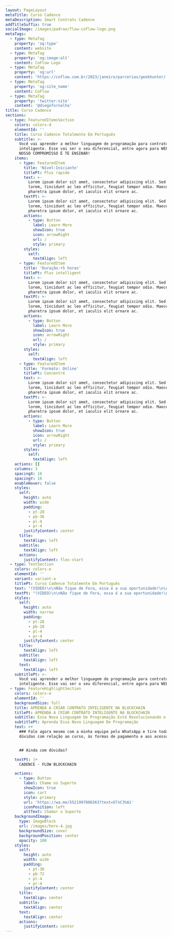 ```yaml
---
layout: PageLayout
metaTitle: Curso Cadence
metaDescription: Smart Contrats Cadence
addTitleSuffix: true
socialImage: /images/padrao/flow-coflow-logo.png
metaTags:
  - type: MetaTag
    property: 'og:type'
    content: website
  - type: MetaTag
    property: 'og:image:alt'
    content: CoFlow Logo
  - type: MetaTag
    property: 'og:url'
    content: 'https://coflow.com.br/2023/janeiro/parcerias/geekhunter/'
  - type: MetaTag
    property: 'og:site_name'
    content: CoFlow
  - type: MetaTag
    property: 'twitter:site'
    content: '@diegofornalha'
title: Curso Cadence
sections:
  - type: FeaturedItemsSection
    colors: colors-d
    elementId: ''
    title: Curso Cadence Totalmente Em Português
    subtitle: >-
      Você vai aprender a melhor linguagem de programação para contrato
      inteligente. Esse vai ser o seu diferencial, entre agora para WEB 3.0!
      NOSSO COMPROMISSO É TE ENSINAR!
    items:
      - type: FeaturedItem
        title: 'Nível:Iniciante'
        titlePt: Plus rapide
        text: >-
          Lorem ipsum dolor sit amet, consectetur adipiscing elit. Sed ante
          lorem, tincidunt ac leo efficitur, feugiat tempor odio. Maecenas
          pharetra ipsum dolor, et iaculis elit ornare ac.
        textPt: >-
          Lorem ipsum dolor sit amet, consectetur adipiscing elit. Sed ante
          lorem, tincidunt ac leo efficitur, feugiat tempor odio. Maecenas
          pharetra ipsum dolor, et iaculis elit ornare ac.
        actions:
          - type: Button
            label: Learn More
            showIcon: true
            icon: arrowRight
            url: /
            style: primary
        styles:
          self:
            textAlign: left
      - type: FeaturedItem
        title: 'Duração:+5 horas'
        titlePt: Plus intelligent
        text: >-
          Lorem ipsum dolor sit amet, consectetur adipiscing elit. Sed ante
          lorem, tincidunt ac leo efficitur, feugiat tempor odio. Maecenas
          pharetra ipsum dolor, et iaculis elit ornare ac.
        textPt: >-
          Lorem ipsum dolor sit amet, consectetur adipiscing elit. Sed ante
          lorem, tincidunt ac leo efficitur, feugiat tempor odio. Maecenas
          pharetra ipsum dolor, et iaculis elit ornare ac.
        actions:
          - type: Button
            label: Learn More
            showIcon: true
            icon: arrowRight
            url: /
            style: primary
        styles:
          self:
            textAlign: left
      - type: FeaturedItem
        title: 'Formato: Online'
        titlePt: Concentré
        text: >-
          Lorem ipsum dolor sit amet, consectetur adipiscing elit. Sed ante
          lorem, tincidunt ac leo efficitur, feugiat tempor odio. Maecenas
          pharetra ipsum dolor, et iaculis elit ornare ac.
        textPt: >-
          Lorem ipsum dolor sit amet, consectetur adipiscing elit. Sed ante
          lorem, tincidunt ac leo efficitur, feugiat tempor odio. Maecenas
          pharetra ipsum dolor, et iaculis elit ornare ac.
        actions:
          - type: Button
            label: Learn More
            showIcon: true
            icon: arrowRight
            url: /
            style: primary
        styles:
          self:
            textAlign: left
    actions: []
    columns: 3
    spacingX: 16
    spacingY: 16
    enableHover: false
    styles:
      self:
        height: auto
        width: wide
        padding:
          - pt-28
          - pb-36
          - pl-4
          - pr-4
        justifyContent: center
      title:
        textAlign: left
      subtitle:
        textAlign: left
      actions:
        justifyContent: flex-start
  - type: TextSection
    colors: colors-e
    elementId: ''
    variant: variant-a
    titlePt: Curso Cadence Totalmente Em Português
    text: "(VIDEO)\n\nNão fique de Fora, essa é a sua oportunidade!\n\nCADENCE - FLOW BLOCKCHAIN\n\n##De\_R$597\_por apenas\n## R$397,00 ou em\n##até 12x de\n## R$ 38,68\n\n![](https://bafkreiesz7tpwc5iq6hzz4roene4bkxqtwmhp5sol5epuhf2mskyswrkb4.ipfs.nftstorage.link/)\n\n*   Pagamento 100% seguro\n*   Acesso imediato\n*   7 dias de garantia\n"
    textPt: "(VIDEO)\n\nNão fique de Fora, essa é a sua oportunidade!\n\nCADENCE - FLOW BLOCKCHAIN\n\n\\##De\_R$597\_por apenas\n\\## R$397,00 ou em\n\\##até 12x de\n\\## R$ 38,68\n\n!\\[]\\(https://bafkreiesz7tpwc5iq6hzz4roene4bkxqtwmhp5sol5epuhf2mskyswrkb4.ipfs.nftstorage.link/)\n\n\\*   Pagamento 100% seguro\n\\*   Acesso imediato\n\\*   7 dias de garantia\n\n\n"
    styles:
      self:
        height: auto
        width: narrow
        padding:
          - pt-28
          - pb-28
          - pl-4
          - pr-4
        justifyContent: center
      title:
        textAlign: left
      subtitle:
        textAlign: left
      text:
        textAlign: left
    subtitlePt: >-
      Você vai aprender a melhor linguagem de programação para contrato
      inteligente. Esse vai ser o seu diferencial, entre agora para WEB 3.0!
  - type: FeatureHighlightSection
    colors: colors-e
    elementId: ''
    backgroundSize: full
    title: APRENDA A CRIAR CONTRATO INTELIGENTE NA BLOCKCHAIN
    titlePt: APRENDA A CRIAR CONTRATO INTELIGENTE NA BLOCKCHAIN
    subtitle: Essa Nova Linguagem De Programação Está Revolucionando o Mundo Todo!
    subtitlePt: Aprenda Essa Nova Linguagem De Programação
    text: >+
      ### Fale agora mesmo com a minha equipe pelo WhatsApp e tire todas as suas
      dúvidas com relação ao curso, às formas de pagamento e aos acessos.


      ## Ainda com dúvidas?​

    textPt: |+
      CADENCE - FLOW BLOCKCHAIN

    actions:
      - type: Button
        label: Chame no Suporte
        showIcon: true
        icon: cart
        style: primary
        url: 'https://wa.me/5521997806363?text=Ol%C3%A1'
        iconPosition: left
        altText: Chamar o Suporte
    backgroundImage:
      type: ImageBlock
      url: /images/hero-4.jpg
      backgroundSize: cover
      backgroundPosition: center
      opacity: 100
    styles:
      self:
        height: auto
        width: wide
        padding:
          - pt-36
          - pb-72
          - pl-4
          - pr-4
        justifyContent: center
      title:
        textAlign: center
      subtitle:
        textAlign: center
      text:
        textAlign: center
      actions:
        justifyContent: center
---
```

